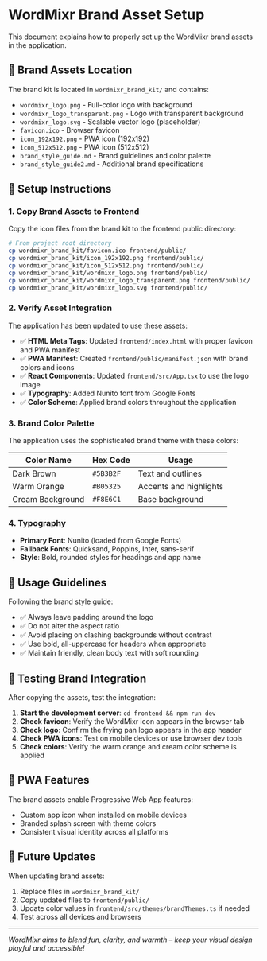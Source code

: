 # WordMixr Brand Asset Setup

This document explains how to properly set up the WordMixr brand assets in the application.

## 📁 Brand Assets Location

The brand kit is located in `wordmixr_brand_kit/` and contains:

- `wordmixr_logo.png` - Full-color logo with background
- `wordmixr_logo_transparent.png` - Logo with transparent background  
- `wordmixr_logo.svg` - Scalable vector logo (placeholder)
- `favicon.ico` - Browser favicon
- `icon_192x192.png` - PWA icon (192x192)
- `icon_512x512.png` - PWA icon (512x512)
- `brand_style_guide.md` - Brand guidelines and color palette
- `brand_style_guide2.md` - Additional brand specifications

## 🔧 Setup Instructions

### 1. Copy Brand Assets to Frontend

Copy the icon files from the brand kit to the frontend public directory:

```bash
# From project root directory
cp wordmixr_brand_kit/favicon.ico frontend/public/
cp wordmixr_brand_kit/icon_192x192.png frontend/public/
cp wordmixr_brand_kit/icon_512x512.png frontend/public/
cp wordmixr_brand_kit/wordmixr_logo.png frontend/public/
cp wordmixr_brand_kit/wordmixr_logo_transparent.png frontend/public/
cp wordmixr_brand_kit/wordmixr_logo.svg frontend/public/
```

### 2. Verify Asset Integration

The application has been updated to use these assets:

- ✅ **HTML Meta Tags**: Updated `frontend/index.html` with proper favicon and PWA manifest
- ✅ **PWA Manifest**: Created `frontend/public/manifest.json` with brand colors and icons
- ✅ **React Components**: Updated `frontend/src/App.tsx` to use the logo image
- ✅ **Typography**: Added Nunito font from Google Fonts
- ✅ **Color Scheme**: Applied brand colors throughout the application

### 3. Brand Color Palette

The application uses the sophisticated brand theme with these colors:

| Color Name      | Hex Code   | Usage                 |
|-----------------|------------|-----------------------|
| Dark Brown      | `#5B3B2F`  | Text and outlines     |
| Warm Orange     | `#B05325`  | Accents and highlights|
| Cream Background| `#F8E6C1`  | Base background       |

### 4. Typography

- **Primary Font**: Nunito (loaded from Google Fonts)
- **Fallback Fonts**: Quicksand, Poppins, Inter, sans-serif
- **Style**: Bold, rounded styles for headings and app name

## 🎨 Usage Guidelines

Following the brand style guide:

- ✅ Always leave padding around the logo
- ✅ Do not alter the aspect ratio
- ✅ Avoid placing on clashing backgrounds without contrast
- ✅ Use bold, all-uppercase for headers when appropriate
- ✅ Maintain friendly, clean body text with soft rounding

## 🧪 Testing Brand Integration

After copying the assets, test the integration:

1. **Start the development server**: `cd frontend && npm run dev`
2. **Check favicon**: Verify the WordMixr icon appears in the browser tab
3. **Check logo**: Confirm the frying pan logo appears in the app header
4. **Check PWA icons**: Test on mobile devices or use browser dev tools
5. **Check colors**: Verify the warm orange and cream color scheme is applied

## 📱 PWA Features

The brand assets enable Progressive Web App features:

- Custom app icon when installed on mobile devices
- Branded splash screen with theme colors
- Consistent visual identity across all platforms

## 🔄 Future Updates

When updating brand assets:

1. Replace files in `wordmixr_brand_kit/`
2. Copy updated files to `frontend/public/`
3. Update color values in `frontend/src/themes/brandThemes.ts` if needed
4. Test across all devices and browsers

---

*WordMixr aims to blend fun, clarity, and warmth – keep your visual design playful and accessible!* 
